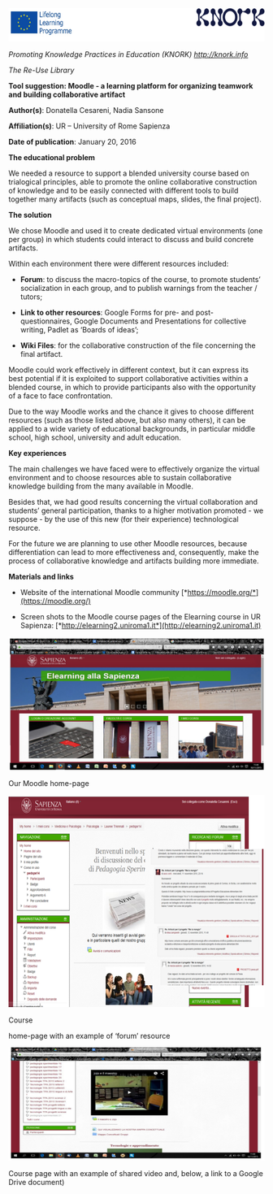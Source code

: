 <img src="images\1922098a15c16082b14f16aaaa094730afc20d6a/media/image07.png" width="624" height="65" />

*Promoting Knowledge Practices in Education (KNORK) http://knork.info*

*The Re-Use Library*

**Tool suggestion: Moodle - a learning platform for organizing teamwork and building collaborative artifact**

**Author(s)**: Donatella Cesareni, Nadia Sansone

**Affiliation(s)**: UR – University of Rome Sapienza

**Date of publication**: January 20, 2016

**The educational problem**

We needed a resource to support a blended university course based on trialogical principles, able to promote the online collaborative construction of knowledge and to be easily connected with different tools to build together many artifacts (such as conceptual maps, slides, the final project).

**The solution**

We chose Moodle and used it to create dedicated virtual environments (one per group) in which students could interact to discuss and build concrete artifacts.

Within each environment there were different resources included:

-   **Forum**: to discuss the macro-topics of the course, to promote students’ socialization in each group, and to publish warnings from the teacher / tutors;

-   **Link to other resources**: Google Forms for pre- and post-questionnaires, Google Documents and Presentations for collective writing, Padlet as ‘Boards of ideas’;

-   **Wiki Files**: for the collaborative construction of the file concerning the final artifact.

Moodle could work effectively in different context, but it can express its best potential if it is exploited to support collaborative activities within a blended course, in which to provide participants also with the opportunity of a face to face confrontation.

Due to the way Moodle works and the chance it gives to choose different resources (such as those listed above, but also many others), it can be applied to a wide variety of educational backgrounds, in particular middle school, high school, university and adult education.

**Key experiences**

The main challenges we have faced were to effectively organize the virtual environment and to choose resources able to sustain collaborative knowledge building from the many available in Moodle.

Besides that, we had good results concerning the virtual collaboration and students’ general participation, thanks to a higher motivation promoted - we suppose - by the use of this new (for their experience) technological resource.

For the future we are planning to use other Moodle resources, because differentiation can lead to more effectiveness and, consequently, make the process of collaborative knowledge and artifacts building more immediate.

**Materials and links**

-   Website of the international Moodle community [*https://moodle.org/*](https://moodle.org/)

-   Screen shots to the Moodle course pages of the Elearning course in UR Sapienza: [*http://elearning2.uniroma1.it*](http://elearning2.uniroma1.it)

<img src="images\1922098a15c16082b14f16aaaa094730afc20d6a/media/image06.jpg" width="513" height="263" />

Our Moodle home-page

<img src="images\1922098a15c16082b14f16aaaa094730afc20d6a/media/image04.png" width="624" height="418" />

Course

home-page with an example of ‘forum’ resource

<img src="images\1922098a15c16082b14f16aaaa094730afc20d6a/media/image03.jpg" width="512" height="223" />

Course page with an example of shared video and, below, a link to a Google Drive document)
